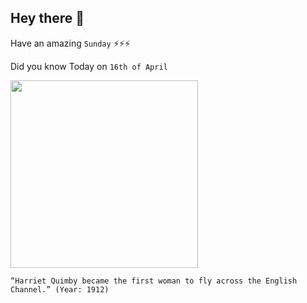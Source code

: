 ## Hey there 👋
Have an amazing `Sunday` ⚡⚡⚡

Did you know Today on `16th of April`
 
 [<img src="https://upload.wikimedia.org/wikipedia/commons/thumb/3/3d/Harriet_Quimby_1.jpg/2560px-Harriet_Quimby_1.jpg" width="300" />](http://www.eyewitnesstohistory.com/quimby.htm) 
 ```
“Harriet Quimby became the first woman to fly across the English Channel.” (Year: 1912)
```
